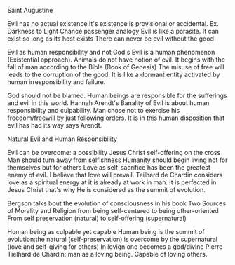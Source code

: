 Saint Augustine

Evil has no actual existence
It's existence is provisional or accidental. Ex. Darkness to Light
Chance passenger analogy
Evil is like a parasite. It can exist so long as its host exists
There can never be evil without the good

Evil as human responsibility and not God's
Evil is a human phenomenon (Existential approach). Animals do not have notion of evil.
It begins with the fall of man according to the Bible (Book of Genesis)
The misuse of free will leads to the corruption of the good.
It is like a dormant entity activated by human irresponsibility and failure.

God should not be blamed.
Human beings are responsible for the sufferings and evil in this world.
Hannah Arendt's Banality of Evil is about human responsibility and culpability. Man chose not to exercise his freedom/freewill by just following orders. It is in this human disposition that evil has had its way says Arendt.

Natural Evil and Human Responsibility

Evil can be overcome: a possibility
Jesus Christ self-offering on the cross
Man should turn away from selfishness
Humanity should begin living not for themselves but for others
Love as self-sacrifice has been the greatest enemy of evil. I believe that love will prevail. Teilhard de Chardin considers love as a spiritual energy at it is already at work in man. It is perfected in Jesus Christ that's why He is considered as the summit of evolution.

Bergson talks bout the evolution of consciousness in his book Two Sources of Morality and Religion from being self-centered to being other-oriented
From self preservation (natural) to self-offering (supernatural)

Human being as culpable yet capable
Human being is the summit of evolution:the natural (self-preservation)  is overcome by the supernatural (love and self-giving for others)
In lovign one becomes a god/divine
Pierre Tielhard de Chardin: man as a loving being. Capable of loving others.
